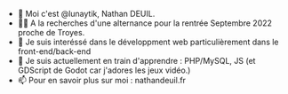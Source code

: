 - 👋 Moi c'est @lunaytik, Nathan DEUIL.
- 👨‍💻 A la recherches d'une alternance pour la rentrée Septembre 2022 proche de Troyes.
- 👀 Je suis interéssé dans le développment web particulièrement dans le front-end/back-end
- 🌱 Je suis actuellement en train d'apprendre : PHP/MySQL, JS (et GDScript de Godot car j'adores les jeux vidéo.)
- 📫 Pour en savoir plus sur moi : nathandeuil.fr

<!--- 💞️ I’m looking to collaborate on some projects when I will be able to. --->

<!---
lunaytik/lunaytik is a ✨ special ✨ repository because its `README.md` (this file) appears on your GitHub profile.
You can click the Preview link to take a look at your changes.
--->
